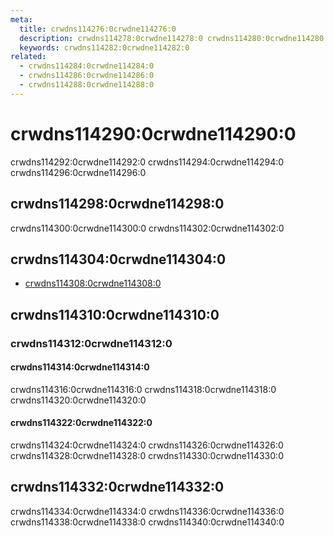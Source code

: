 ```yaml
---
meta:
  title: crwdns114276:0crwdne114276:0
  description: crwdns114278:0crwdne114278:0 crwdns114280:0crwdne114280:0
  keywords: crwdns114282:0crwdne114282:0
related:
  - crwdns114284:0crwdne114284:0
  - crwdns114286:0crwdne114286:0
  - crwdns114288:0crwdne114288:0
---
```


# crwdns114290:0crwdne114290:0

crwdns114292:0crwdne114292:0  crwdns114294:0crwdne114294:0 crwdns114296:0crwdne114296:0

<entry-ad />

## crwdns114298:0crwdne114298:0

crwdns114300:0crwdne114300:0 crwdns114302:0crwdne114302:0

<example file="v-skeleton-loader/usage" />

## crwdns114304:0crwdne114304:0

- [crwdns114308:0crwdne114308:0](crwdns114306:0crwdne114306:0)

## crwdns114310:0crwdne114310:0

### crwdns114312:0crwdne114312:0

#### crwdns114314:0crwdne114314:0

crwdns114316:0crwdne114316:0 crwdns114318:0crwdne114318:0 crwdns114320:0crwdne114320:0

<example file="v-skeleton-loader/misc-boilerplate" />

#### crwdns114322:0crwdne114322:0

crwdns114324:0crwdne114324:0 crwdns114326:0crwdne114326:0 crwdns114328:0crwdne114328:0 crwdns114330:0crwdne114330:0

<example file="v-skeleton-loader/misc-implementation" />

## crwdns114332:0crwdne114332:0

crwdns114334:0crwdne114334:0 crwdns114336:0crwdne114336:0 crwdns114338:0crwdne114338:0 crwdns114340:0crwdne114340:0

<backmatter />
